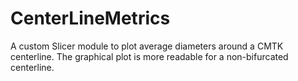 # CenterLineMetrics
A custom Slicer module to plot average diameters around a CMTK centerline. The graphical plot is more readable for a non-bifurcated centerline.
